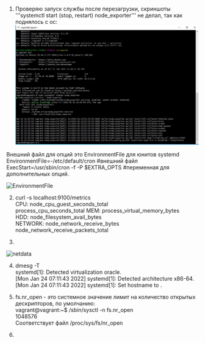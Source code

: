 1. Проверяю запуск службы после перезагрузки, скриншоты '''systemctl start (stop, restart) node_exporter''' не делал, так как поднялось с ос:  
![alt text](https://github.com/DSolokhin/devops-netology/blob/master/os2/nodw_exporter.JPG)  

Внешний файл для опций это EnvironmentFile для юнитов systemd  
EnvironmentFile=-/etc/default/cron  #внешний файл  
ExecStart=/usr/sbin/cron -f -P $EXTRA_OPTS #переменная для дополнительных опций.

![EnvironmentFile](https://user-images.githubusercontent.com/26553608/150527297-6b219ebf-384b-4fd2-8ab1-200224c7bfaa.JPG)  

2.  curl -s localhost:9100/metrics    
    CPU:  node_cpu_guest_seconds_total  
          process_cpu_seconds_total
    MEM: process_virtual_memory_bytes  
    HDD: node_filesystem_avail_bytes  
    NETWORK: node_network_receive_bytes  
             node_network_receive_packets_total  
 
 3.
 ![netdata](https://user-images.githubusercontent.com/26553608/150738217-83723776-036f-4455-b0d9-99054d5154e3.JPG)  
 
 4. dmesg -T  
    systemd[1]: Detected virtualization oracle.  
    [Mon Jan 24 07:11:43 2022] systemd[1]: Detected architecture x86-64.  
    [Mon Jan 24 07:11:43 2022] systemd[1]: Set hostname to <vagrant>.  
    
 5. fs.nr_open - это системное значение лимит на количество открытых дескрипторов, по умолчанию:  
     vagrant@vagrant:~$ /sbin/sysctl -n fs.nr_open  
     1048576   
    Соответствует файл /proc/sys/fs/nr_open  
    
 6. 
    

    
     
    
    
 



